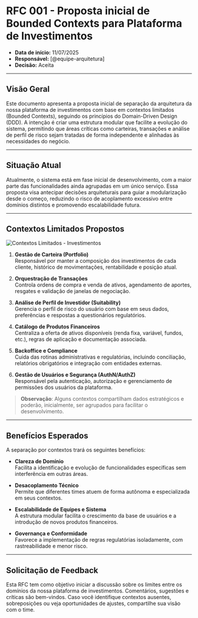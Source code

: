 # RFC 001 - Proposta inicial de Bounded Contexts para Plataforma de Investimentos

- **Data de início:** 11/07/2025  
- **Responsável:** [@equipe-arquitetura]  
- **Decisão:** Aceita  

---

## Visão Geral

Este documento apresenta a proposta inicial de separação da arquitetura da nossa plataforma de investimentos com base em contextos limitados (Bounded Contexts), seguindo os princípios do Domain-Driven Design (DDD). A intenção é criar uma estrutura modular que facilite a evolução do sistema, permitindo que áreas críticas como carteiras, transações e análise de perfil de risco sejam tratadas de forma independente e alinhadas às necessidades do negócio.

---

## Situação Atual

Atualmente, o sistema está em fase inicial de desenvolvimento, com a maior parte das funcionalidades ainda agrupadas em um único serviço. Essa proposta visa antecipar decisões arquiteturais para guiar a modularização desde o começo, reduzindo o risco de acoplamento excessivo entre domínios distintos e promovendo escalabilidade futura.

---

## Contextos Limitados Propostos

![Contextos Limitados - Investimentos](contextos-investimentos.png) <!-- Substitua pelo caminho real no repositório -->

1. **Gestão de Carteira (Portfolio)**  
   Responsável por manter a composição dos investimentos de cada cliente, histórico de movimentações, rentabilidade e posição atual.

2. **Orquestração de Transações**  
   Controla ordens de compra e venda de ativos, agendamento de aportes, resgates e validação de janelas de negociação.

3. **Análise de Perfil de Investidor (Suitability)**  
   Gerencia o perfil de risco do usuário com base em seus dados, preferências e respostas a questionários regulatórios.

4. **Catálogo de Produtos Financeiros**  
   Centraliza a oferta de ativos disponíveis (renda fixa, variável, fundos, etc.), regras de aplicação e documentação associada.

5. **Backoffice e Compliance**  
   Cuida das rotinas administrativas e regulatórias, incluindo conciliação, relatórios obrigatórios e integração com entidades externas.

6. **Gestão de Usuários e Segurança (AuthN/AuthZ)**  
   Responsável pela autenticação, autorização e gerenciamento de permissões dos usuários da plataforma.

> **Observação**: Alguns contextos compartilham dados estratégicos e poderão, inicialmente, ser agrupados para facilitar o desenvolvimento.

---

## Benefícios Esperados

A separação por contextos trará os seguintes benefícios:

- **Clareza de Domínio**  
  Facilita a identificação e evolução de funcionalidades específicas sem interferência em outras áreas.

- **Desacoplamento Técnico**  
  Permite que diferentes times atuem de forma autônoma e especializada em seus contextos.

- **Escalabilidade de Equipes e Sistema**  
  A estrutura modular facilita o crescimento da base de usuários e a introdução de novos produtos financeiros.

- **Governança e Conformidade**  
  Favorece a implementação de regras regulatórias isoladamente, com rastreabilidade e menor risco.

---

## Solicitação de Feedback

Esta RFC tem como objetivo iniciar a discussão sobre os limites entre os domínios da nossa plataforma de investimentos. Comentários, sugestões e críticas são bem-vindos. Caso você identifique contextos ausentes, sobreposições ou veja oportunidades de ajustes, compartilhe sua visão com o time.
